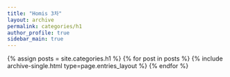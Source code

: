 ```yaml
---
title: "Homis 3차"
layout: archive
permalink: categories/h1
author_profile: true
sidebar_main: true
---
```




{% assign posts = site.categories.h1 %}
{% for post in posts %} {% include archive-single.html type=page.entries_layout %} {% endfor %}